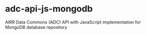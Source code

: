 # adc-api-js-mongodb
AIRR Data Commons (ADC) API with JavaScript implementation for MongoDB database repository
